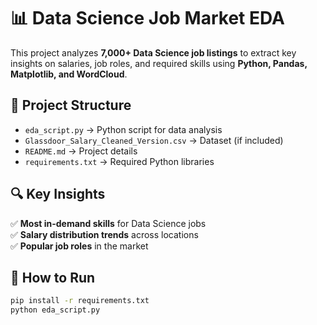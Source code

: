 # 📊 Data Science Job Market EDA  

This project analyzes **7,000+ Data Science job listings** to extract key insights on salaries, job roles, and required skills using **Python, Pandas, Matplotlib, and WordCloud**.

## 📂 Project Structure
- `eda_script.py` → Python script for data analysis  
- `Glassdoor_Salary_Cleaned_Version.csv` → Dataset (if included)  
- `README.md` → Project details  
- `requirements.txt` → Required Python libraries  

## 🔍 Key Insights
✅ **Most in-demand skills** for Data Science jobs  
✅ **Salary distribution trends** across locations  
✅ **Popular job roles** in the market  

## 🚀 How to Run  
```sh
pip install -r requirements.txt
python eda_script.py
